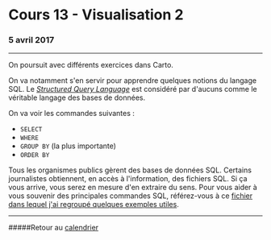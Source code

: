 # Cours 13 - Visualisation 2
### 5 avril 2017
-----

On poursuit avec différents exercices dans Carto.

On va notamment s'en servir pour apprendre quelques notions du langage SQL. Le *[Structured Query Language](https://fr.wikipedia.org/wiki/Structured_Query_Language)* est considéré par d'aucuns comme le véritable langage des bases de données.

On va voir les commandes suivantes :

- `SELECT`
- `WHERE`
- `GROUP BY` (la plus importante)
- `ORDER BY`

Tous les organismes publics gèrent des bases de données SQL. Certains journalistes obtiennent, en accès à l'information, des fichiers SQL. Si ça vous arrive, vous serez en mesure d'en extraire du sens. Pour vous aider à vous souvenir des principales commandes SQL, référez-vous à ce [fichier dans lequel j'ai regroupé quelques exemples utiles](https://gist.github.com/jhroy/21acbdf067adc6721b20fbb8aabe020a#file-mysql-requetes-sql).

-----

#####Retour au [calendrier](/calendrier.md)
